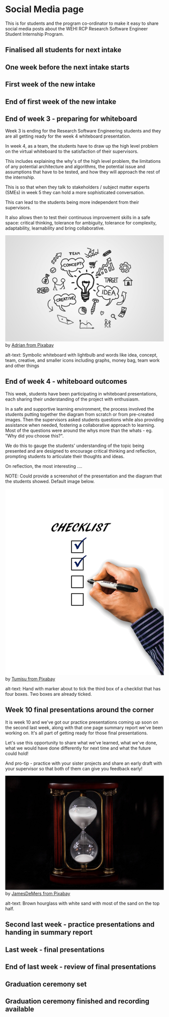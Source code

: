 # Social Media page

This is for students and the program co-ordinator to make it easy to share social media posts about the WEHI RCP Research Software Engineer Student Internship Program.


## Finalised all students for next intake



## One week before the next intake starts


## First week of the new intake


## End of first week of the new intake



## End of week 3 - preparing for whiteboard

Week 3 is ending for the Research Software Engineering students and they are all getting ready for the week 4 whiteboard presentation.

In week 4, as a team, the students have to draw up the high level problem on the virtual whiteboard to the satisfaction of their supervisors.

This includes explaining the why's of the high level problem, the limitations of any potential architecture and algorithms, the potential issue and assumptions that have to be tested, and how they will approach the rest of the internship.

This is so that when they talk to stakeholders / subject matter experts (SMEs) in week 5 they can hold a more sophisticated conversation.

This can lead to the students being more independent from their supervisors.

It also allows then to test their continuous improvement skills in a safe space: critical thinking, tolerance for ambiguity, tolerance for complexity, adaptability, learnability and bring collaborative.

![Whiteboard](/assets/whiteboard.jpeg) by [Adrian from Pixabay](https://pixabay.com/photos/whiteboard-marketing-idea-concept-4876651/)

alt-text: Symbolic whiteboard with lightbulb and words like idea, concept, team, creative, and smaller icons including graphs, money bag, team work and other things


## End of week 4 - whiteboard outcomes

This week, students have been participating in whiteboard presentations, each sharing their understanding of the project with enthusiasm.


In a safe and supportive learning environment, the process involved the students putting together the diagram from scratch or from pre-created images. Then the supervisors asked students questions while also providing assistance when needed, fostering a collaborative approach to learning. Most of the questions were around the whys more than the whats - eg. "Why did you choose this?".

We do this to gauge the students' understanding of the topic being presented and are designed to encourage critical thinking and reflection, prompting students to articulate their thoughts and ideas.

On reflection, the most interesting ....

NOTE: Could provide a screenshot of the presentation and the diagram that the students showed. Default image below.

![Half completed checklist](/assets/half-checklist.jpeg) by [Tumisu from Pixabay](https://pixabay.com/photos/checklist-list-hand-pen-business-1919292/)

alt-text: Hand with marker about to tick the third box of a checklist that has four boxes. Two boxes are already ticked.


## Week 10 final presentations around the corner

It is week 10 and we've got our practice presentations coming up soon on the second last week, along with that one page summary report we've been working on. It's all part of getting ready for those final presentations.

Let's use this opportunity to share what we've learned, what we've done, what we would have done differently for next time and what the future could hold!

And pro-tip - practice with your sister projects and share an early draft with your supervisor so that both of them can give you feedback early!

![hourglass](/assets/hourglass.jpeg) by [JamesDeMers from Pixabay](https://pixabay.com/photos/hourglass-sandglass-timer-695275/)

alt-text: Brown hourglass with white sand with most of the sand on the top half.

## Second last week - practice presentations and handing in summary report


## Last week - final presentations 


## End of last week - review of final presentations



## Graduation ceremony set





## Graduation ceremony finished and recording available



